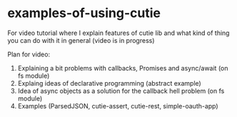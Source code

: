 # examples-of-using-cutie
For video tutorial where I explain features of cutie lib and what kind of thing you can do with it in general (video is in progress)

Plan for video:

1. Explaining a bit problems with callbacks, Promises and async/await (on fs module)
2. Explaing ideas of declarative programming (abstract example)
3. Idea of async objects as a solution for the callback hell problem (on fs module)
4. Examples (ParsedJSON, cutie-assert, cutie-rest, simple-oauth-app)
